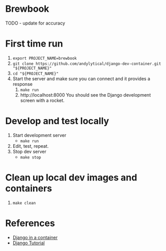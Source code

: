 # Brewbook

TODO - update for accuracy

# First time run
1. `export PROJECT_NAME=brewbook`
1. `git clone https://github.com/andylytical/django-dev-container.git "${PROJECT_NAME}"`
1. `cd "${PROJECT_NAME}"`
1. Start the server and make sure you can connect and it provides a response
   1. `make run`
   1. http://localhost:8000
      You should see the Django development screen with a rocket.

# Develop and test locally
1. Start development server
   * `make run`
1. Edit, test, repeat.
1. Stop dev server
   * `make stop`

# Clean up local dev images and containers
1. `make clean`

# References
* [Django in a container](https://github.com/docker/awesome-compose/tree/master/official-documentation-samples/django/)
* [Django Tutorial](https://docs.djangoproject.com/en/5.1/intro/tutorial01/)
